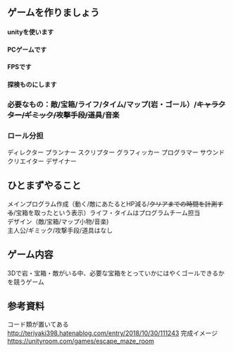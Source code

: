 
## ゲームを作りましょう
#### unityを使います
#### PCゲームです
#### FPSです
#### 探検ものにします
### 必要なもの：敵/宝箱/ライフ/タイム/マップ(岩・ゴール）/~~キャラクター/ギミック/攻撃手段/道具~~/音楽
### ロール分担
ディレクター
プランナー
スクリプター
グラフィッカー
プログラマー
サウンドクリエイター
デザイナー

## ひとまずやること  
メインプログラム作成（動く/敵にあたるとHP減る/~~クリアまでの時間を計測する~~/宝箱を取ったという表示）ライフ・タイムはプログラムチーム担当  
デザイン（敵/宝箱/マップ小物/音楽)  
主人公/ギミック/攻撃手段/道具はなし  

## ゲーム内容
3Dで岩・宝箱・敵がいる中、必要な宝箱をとっていかにはやくゴールできるかを競うゲーム

## 参考資料

コード類が置いてある　http://teriyaki398.hatenablog.com/entry/2018/10/30/111243
完成イメージ　https://unityroom.com/games/escape_maze_room
